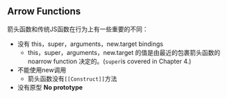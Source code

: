 ## Arrow Functions

箭头函数和传统JS函数在行为上有一些重要的不同：

* 没有 this，super，arguments，new.target bindings
  * this，super，arguments，new.target 的值是由最近的包裹箭头函数的 noarrow function 决定的。\(`super`is covered in Chapter 4.\)
* 不能使用new调用
  * 箭头函数没有`[[Construct]]`方法
* 没有原型 **No prototype**



